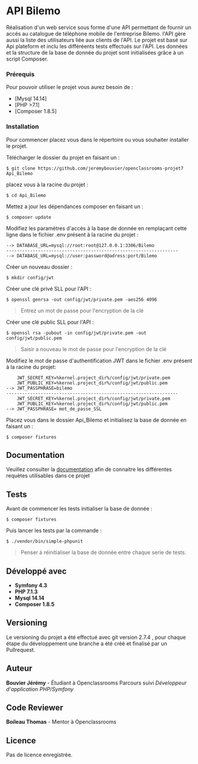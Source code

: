 # API Bilemo

Réalisation d'un web service sous forme d'une API permettant de fournir un accés au catalogue de téléphone mobile de 
l'entreprise Bilemo. l'API gère aussi la liste des utilisateurs liée aux clients de l'API.
Le projet est basé sur Api plateform et inclu les différéents tests effectués sur l'API. Les données et la 
structure de la base de donnée du projet sont initialisées grâce à un script Composer.

### Prérequis

Pour pouvoir utiliser le projet vous aurez besoin de :

* [Mysql 14.14]
* [PHP >7.1]
* [Composer 1.8.5]

### Installation

Pour commencer placez vous dans le répertoire ou vous souhaiter installer le projet.


Télécharger le dossier du projet en faisant un :
```
$ git clone https://github.com/jeremybouvier/openclassrooms-projet7 Api_Bilemo
```
placez vous à la racine du projet  :
```
$ cd Api_Bilemo
```

Mettez a jour les dépendances composer en faisant un :
```
$ composer update
```

Modifiez les paramètres d'accès à la base de donnée en remplaçant cette ligne dans le fichier .env présent à la racine du projet :
```
--> DATABASE_URL=mysql://root:root@127.0.0.1:3306/Bilemo
-----------------------------------------------------------------
--> DATABASE_URL=mysql://user:password@adress:port/Bilemo

```

Créer un nouveau dossier :
```
$ mkdir config/jwt
```

Créer une clé privé SLL pour l'API :
```
$ openssl genrsa -out config/jwt/private.pem -aes256 4096
```
> Entrez un mot de passe pour l'encryption de la clé

Créer une clé public SLL pour l'API :
```
$ openssl rsa -pubout -in config/jwt/private.pem -out config/jwt/public.pem
```
> Saisir a nouveau le mot de passe pour l'encryption de la clé

Modifiez le mot de passe d'authentification JWT dans le fichier .env présent à la racine du projet:
```
    JWT_SECRET_KEY=%kernel.project_dir%/config/jwt/private.pem
    JWT_PUBLIC_KEY=%kernel.project_dir%/config/jwt/public.pem
--> JWT_PASSPHRASE=bilemo
-----------------------------------------------------------------
    JWT_SECRET_KEY=%kernel.project_dir%/config/jwt/private.pem
    JWT_PUBLIC_KEY=%kernel.project_dir%/config/jwt/public.pem
--> JWT_PASSPHRASE= mot_de_passe_SSL

```

Placez vous dans le dossier Api_Bilemo et initialisez la base de donnée en faisant un :
```
$ composer fixtures
```

## Documentation

 Veuillez consulter la [documentation](/swagger_docs.json) afin de connaitre les différentes requètes utilisables dans ce projet
 
## Tests

Avant de commencer les tests initialiser la base de donnée :
```
$ composer fixtures
```

Puis lancer les tests par la commande :
```
$ ./vendor/bin/simple-phpunit
```

>Penser à réinitialiser la base de donnée entre chaque serie de tests.
    
## Développé avec

* **Symfony 4.3** 
* **PHP 7.1.3**
* **Mysql 14.14**
* **Composer 1.8.5** 

## Versioning

Le versioning du projet a été effectué avec git version 2.7.4 , pour chaque étape du développement une branche a 
été créé et finalisé par un Pullrequest.

## Auteur

**Bouvier Jérémy** - Étudiant à Openclassrooms 
 Parcours suivi *Développeur d'application PHP/Symfony*
 
## Code Reviewer

**Boileau Thomas** - Mentor à Openclassrooms 

## Licence

Pas de licence enregistrée.
